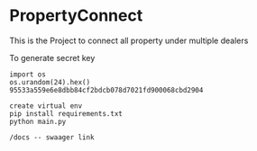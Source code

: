 # PropertyConnect
This is the Project to connect all property under multiple dealers

To generate secret key 
```
import os
os.urandom(24).hex()
95533a559e6e8dbb84cf2bdcb078d7021fd900068cbd2904

create virtual env
pip install requirements.txt
python main.py

/docs -- swaager link 